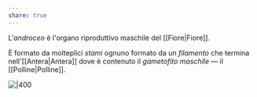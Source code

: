 ```yaml
---
share: true
---
```

L'*androceo* è l'organo riproduttivo maschile del [[Fiore|Fiore]]. 

È formato da molteplici *stami* ognuno formato da un *filamento* che termina nell'[[Antera|Antera]] dove è contenuto il *gametofito maschile* — il [[Polline|Polline]].

![|400](1e390383c8647add39685607dd982024_MD5%201.png)